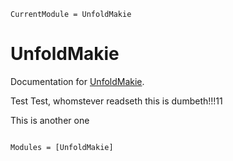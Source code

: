 ```@meta
CurrentModule = UnfoldMakie
```

# UnfoldMakie

Documentation for [UnfoldMakie](https://github.com/behinger/UnfoldMakie.jl).

Test Test, whomstever readseth this is dumbeth!!!11

This is another one

```@index
```

```@autodocs
Modules = [UnfoldMakie]
```
